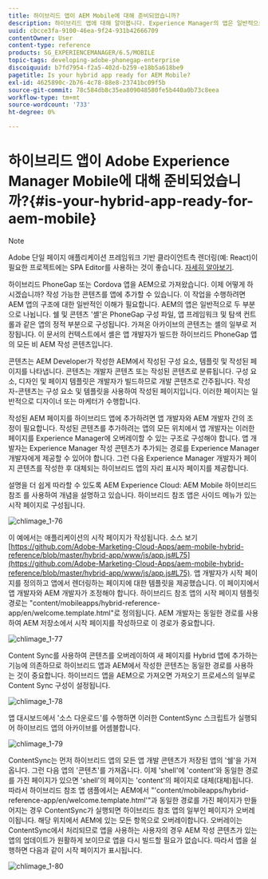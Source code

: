 ```yaml
---
title: 하이브리드 앱이 AEM Mobile에 대해 준비되었습니까?
description: 하이브리드 앱에 대해 알아봅니다. Experience Manager의 앱은 일반적으로 두 부분으로 나뉩니다. "쉘" 및 "콘텐츠"와 이 페이지에서는 이러한 주제에 대한 자세한 정보를 제공합니다.
uuid: cbcce3fa-9100-46ea-9f24-931b42666709
contentOwner: User
content-type: reference
products: SG_EXPERIENCEMANAGER/6.5/MOBILE
topic-tags: developing-adobe-phonegap-enterprise
discoiquuid: b7fd7954-f2a5-402d-b259-e18b5a618be9
pagetitle: Is your hybrid app ready for AEM Mobile?
exl-id: 4625890c-2b76-4c78-88e8-23741bc09f5b
source-git-commit: 78c584db8c35ea809048580fe5b440a0b73c8eea
workflow-type: tm+mt
source-wordcount: '733'
ht-degree: 0%

---
```


# 하이브리드 앱이 Adobe Experience Manager Mobile에 대해 준비되었습니까?{#is-your-hybrid-app-ready-for-aem-mobile}

>[!NOTE]
>
>Adobe 단일 페이지 애플리케이션 프레임워크 기반 클라이언트측 렌더링(예: React)이 필요한 프로젝트에는 SPA Editor를 사용하는 것이 좋습니다. [자세히 알아보기](/help/sites-developing/spa-overview.md).

하이브리드 PhoneGap 또는 Cordova 앱을 AEM으로 가져왔습니다. 이제 어떻게 하시겠습니까? 작성 가능한 콘텐츠를 앱에 추가할 수 있습니다. 이 작업을 수행하려면 AEM 앱의 구조에 대한 일반적인 이해가 필요합니다. AEM의 앱은 일반적으로 두 부분으로 나뉩니다. 쉘 및 콘텐츠 &#39;셸&#39;은 PhoneGap 구성 파일, 앱 프레임워크 및 탐색 컨트롤과 같은 앱의 정적 부분으로 구성됩니다. 가져온 아카이브의 콘텐츠는 셸의 일부로 저장됩니다. 이 문서의 컨텍스트에서 셸은 앱 개발자가 빌드한 하이브리드 PhoneGap 앱의 모든 비 AEM 작성 콘텐츠입니다.

콘텐츠는 AEM Developer가 작성한 AEM에서 작성된 구성 요소, 템플릿 및 작성된 페이지를 나타냅니다. 콘텐츠는 개발자 콘텐츠 또는 작성된 콘텐츠로 분류됩니다. 구성 요소, 디자인 및 페이지 템플릿은 개발자가 빌드하므로 개발 콘텐츠로 간주됩니다. 작성자-콘텐츠는 구성 요소 및 템플릿을 사용하여 작성된 페이지입니다. 이러한 페이지는 일반적으로 디자이너 또는 마케터가 수행합니다.

작성된 AEM 페이지를 하이브리드 앱에 추가하려면 앱 개발자와 AEM 개발자 간의 조정이 필요합니다. 작성된 콘텐츠를 추가하려는 앱의 모든 위치에서 앱 개발자는 이러한 페이지를 Experience Manager에 오버레이할 수 있는 구조로 구성해야 합니다. 앱 개발자는 Experience Manager 작성 콘텐츠가 추가되는 경로를 Experience Manager 개발자에게 제공할 수 있어야 합니다. 그런 다음 Experience Manager 개발자가 페이지 콘텐츠를 작성한 후 대체되는 하이브리드 앱의 자리 표시자 페이지를 제공합니다.

설명을 더 쉽게 따라할 수 있도록 AEM Experience Cloud: AEM Mobile 하이브리드 참조 를 사용하여 개념을 설명하고 있습니다. 하이브리드 참조 앱은 사이드 메뉴가 있는 시작 페이지로 구성됩니다.

![chlimage_1-76](assets/chlimage_1-76.png)

이 예에서는 애플리케이션의 시작 페이지가 작성됩니다. 소스 보기 [https://github.com/Adobe-Marketing-Cloud-Apps/aem-mobile-hybrid-reference/blob/master/hybrid-app/www/js/app.js#L75](https://github.com/Adobe-Marketing-Cloud-Apps/aem-mobile-hybrid-reference/blob/master/hybrid-app/www/js/app.js#L75). 앱 개발자가 시작 페이지를 정의하고 앱에서 렌더링하는 페이지에 대한 템플릿을 제공했습니다. 이 페이지에서 앱 개발자와 AEM 개발자가 조정해야 합니다. 하이브리드 참조 앱의 시작 페이지 템플릿 경로는 &quot;content/mobileapps/hybrid-reference-app/en/welcome.template.html&quot;로 정의됩니다. AEM 개발자는 동일한 경로를 사용하여 AEM 저장소에서 시작 페이지를 작성하므로 이 경로가 중요합니다.

![chlimage_1-77](assets/chlimage_1-77.png)

Content Sync를 사용하여 콘텐츠를 오버레이하여 새 페이지를 Hybrid 앱에 추가하는 기능에 의존하므로 하이브리드 앱과 AEM에서 작성한 콘텐츠는 동일한 경로를 사용하는 것이 중요합니다. 하이브리드 앱을 AEM으로 가져오면 가져오기 프로세스의 일부로 Content Sync 구성이 설정됩니다.

![chlimage_1-78](assets/chlimage_1-78.png)

앱 대시보드에서 &#39;소스 다운로드&#39;를 수행하면 이러한 ContentSync 스크립트가 실행되어 하이브리드 앱의 아카이브를 어셈블합니다.

![chlimage_1-79](assets/chlimage_1-79.png)

ContentSync는 먼저 하이브리드 앱의 모든 앱 개발 콘텐츠가 저장된 앱의 &#39;쉘&#39;을 가져옵니다. 그런 다음 앱의 &#39;콘텐츠&#39;를 가져옵니다. 이제 &#39;shell&#39;에 &#39;content&#39;와 동일한 경로를 가진 페이지가 있으면 &#39;shell&#39;의 페이지는 &#39;content&#39;의 페이지로 대체(대체)됩니다. 따라서 하이브리드 참조 앱 샘플에서는 AEM에서 &quot;&#39;content/mobileapps/hybrid-reference-app/en/welcome.template.html&#39;&quot;과 동일한 경로를 가진 페이지가 만들어지는 경우 ContentSync가 실행되면 하이브리드 참조 앱의 일부인 페이지가 오버레이됩니다. 해당 위치에서 AEM에 있는 모든 항목으로 오버레이합니다. 오버레이는 ContentSync에서 처리되므로 앱을 사용하는 사용자의 경우 AEM 작성 콘텐츠가 있는 앱의 업데이트가 원활하게 보이므로 앱을 다시 빌드할 필요가 없습니다. 따라서 앱을 실행하면 다음과 같이 시작 페이지가 표시됩니다.

![chlimage_1-80](assets/chlimage_1-80.png)
